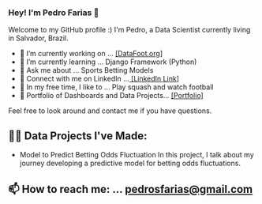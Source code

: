 ### Hey! I'm Pedro Farias 👋

Welcome to my GitHub profile :)
I'm Pedro, a Data Scientist currently living in Salvador, Brazil.

- 🔭 I’m currently working on ... [[DataFoot.org]](https://www.datafoot.org/)
- 🌱 I’m currently learning ... Django Framework (Python)
- 💬 Ask me about ... Sports Betting Models
- 🤝 Connect with me on LinkedIn ...[ [LinkedIn Link] ](https://www.linkedin.com/in/pedrosfarias/)
- 🎈 In my free time, I like to ... Play squash and watch football
- 🔭 Portfolio of Dashboards and Data Projects... [[Portfolio]](https://pedrosfarias.myportfolio.com/)

Feel free to look around and contact me if you have questions.


## 👨‍💻 Data Projects I've Made:
- Model to Predict Betting Odds Fluctuation
In this project, I talk about my journey developing a predictive model for betting odds fluctuations.


## 📫 How to reach me: ... pedrosfarias@gmail.com
